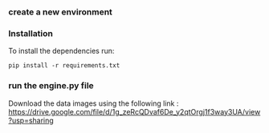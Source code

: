 
### create a new environment 

### Installation

To install the dependencies run:
```
pip install -r requirements.txt
```

### run the engine.py file

Download the data images using the following link : https://drive.google.com/file/d/1g_zeRcQDvaf6De_y2qtOrgj1f3way3UA/view?usp=sharing
